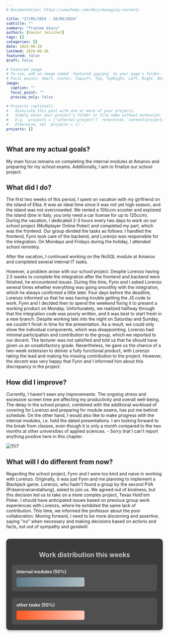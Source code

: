 ```yaml
---
# Documentation: https://wowchemy.com/docs/managing-content/

title: "27/05/2024 - 28/06/2024"
subtitle: ""
summary: "Trainee diary"
authors: [Xavier Jeiziner]
tags: []
categories: []
date: 2024-06-26
lastmod: 2024-06-26
featured: false
draft: false

# Featured image
# To use, add an image named `featured.jpg/png` to your page's folder.
# Focal points: Smart, Center, TopLeft, Top, TopRight, Left, Right, BottomLeft, Bottom, BottomRight.
image:
  caption: ""
  focal_point: ""
  preview_only: false

# Projects (optional).
#   Associate this post with one or more of your projects.
#   Simply enter your project's folder or file name without extension.
#   E.g. `projects = ["internal-project"]` references `content/project/deep-learning/index.md`.
#   Otherwise, set `projects = []`.
projects: []
---
```


## What are my actual goals?

My main focus remains on completing the internal modules at Amanox and preparing for my school exams. Additionally, I aim to finalize our school project.

## What did I do?

The first two weeks of this period, I spent on vacation with my girlfriend on the island of Elba. It was an ideal time since it was not yet high season, and the island was not overcrowded. We rented a 100ccm scooter and explored the island (btw in Italy, you only need a car license for up to 125ccm). During the vacation, I dedicated 2-3 hours every two days to work on our school project (Multiplayer Online Poker) and completed my part, which was the frontend. Our group divided the tasks as follows: I handled the frontend, Fynn took care of the backend, and Lorenzo was responsible for the integration. On Mondays and Fridays during the holiday, I attended school remotely.

After the vacation, I continued working on the NoSQL module at Amanox and completed several internal IT tasks.

However, a problem arose with our school project. Despite Lorenzo having 2.5 weeks to complete the integration after the frontend and backend were finished, he encountered issues. During this time, Fynn and I asked Lorenzo several times whether everything was going smoothly with the integration, which he always confirmed a little later. Four days before the deadline, Lorenzo informed us that he was having trouble getting the JS code to work. Fynn and I decided then to spend the weekend fixing it to present a working product on Monday. Unfortunately, we realized halfway through that the integration code was poorly written, and it was best to start fresh in a new branch. Despite working late into the night on Saturday and Sunday, we couldn't finish in time for the presentation. As a result, we could only show the individual components, which was disappointing. Lorenzo had minimal participation and contribution to the group, which we reported to our docent. The lecturer was not satisfied and told us that he should have given us an unsatisfactory grade. Nevertheless, he gave us the chance of a two-week extension to deliver a fully functional product, with Lorenzo taking the lead and making his missing contribution to the project. However, the docent was very happy that Fynn and I informed him about this discrepancy in the project.

## How did I improve?

Currently, I haven't seen any improvements. The ongoing stress and excessive screen time are affecting my productivity and overall well-being. The delay in the school project, combined with the additional workload of covering for Lorenzo and preparing for module exams, has put me behind schedule. On the other hand, I would also like to make progress with the internal modules, i.e. hold the dated presentations. I am looking forward to the break from classes, even though it is only a month compared to the two months at other universities of applied sciences. - Sorry that I can't report anything positive here in this chapter.

![11/7](screentime.png "11/7")

## What will I do different from now?

Regarding the school project, Fynn and I were too kind and naive in working with Lorenzo. Originally, it was just Fynn and me planning to implement a Blackjack game. Lorenzo, who hadn't found a group by the second PVA (Präsenzveranstaltung), asked to join us. We agreed out of kindness, but this decision led us to take on a more complex project, Texas Hold'em Poker. I should have anticipated issues based on previous group work experiences with Lorenzo, where he exhibited the same lack of contribution. This time, we informed the professor about the poor collaboration. Moving forward, I need to be more discerning and assertive, saying "no" when necessary and making decisions based on actions and facts, not out of sympathy and goodwill.

<br>
<div style="padding: 18px; padding-top: 10px; color: #eee; background-color: #3c3c3c; border-radius: 10px; box-shadow: 0 4px 8px rgba(0,0,0,0.2);">
  <h2 style="text-align: center; color: #ccc;">Work distribution this weeks</h2>
  <div style="background-color: #505050; padding: 15px; margin-bottom: 20px; border-radius: 8px; color: #eee; box-shadow: inset 0 2px 4px rgba(0,0,0,0.1);">
    <strong>internal modules (50%)</strong>
    <div style="width: 50%; height: 30px; background: linear-gradient(to right, #607D8B 0%, #B0BEC5 100%); border-radius: 5px; margin-top: 10px;"></div>
  </div>
  <div style="background-color: #505050; padding: 15px; border-radius: 8px; color: #eee; box-shadow: inset 0 2px 4px rgba(0,0,0,0.1);">
    <strong>other tasks (50%)</strong>
    <div style="width: 50%; height: 30px; background: linear-gradient(to right, #FF5722 0%, #FFCCBC 100%); border-radius: 5px; margin-top: 10px;"></div>
  </div>
</div>
